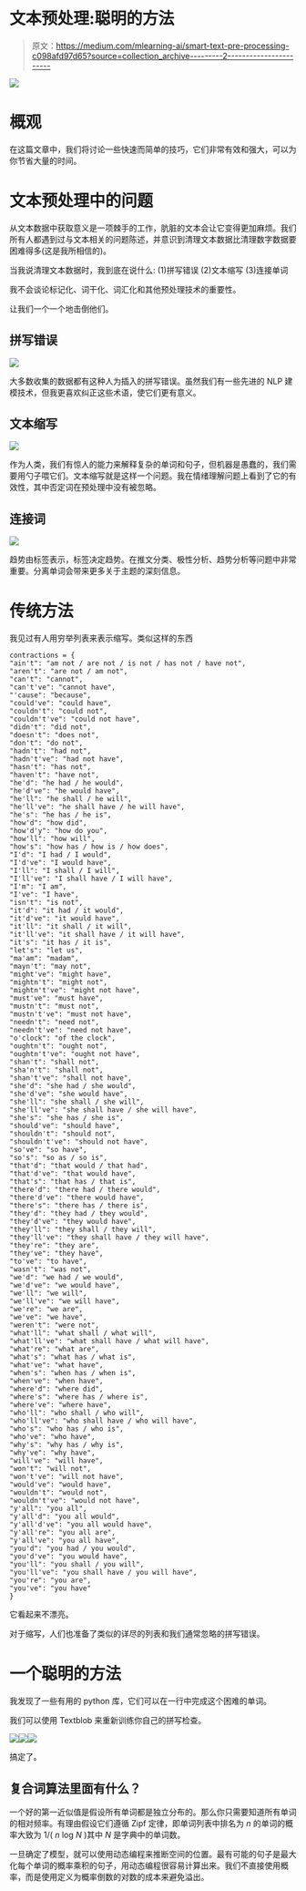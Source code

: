 # 文本预处理:聪明的方法

> 原文：<https://medium.com/mlearning-ai/smart-text-pre-processing-c098afd97d65?source=collection_archive---------2----------------------->

![](img/4660fdbf8ccf5965a1ac31e123a98c57.png)

# 概观

在这篇文章中，我们将讨论一些快速而简单的技巧，它们非常有效和强大，可以为你节省大量的时间。

# 文本预处理中的问题

从文本数据中获取意义是一项棘手的工作，肮脏的文本会让它变得更加麻烦。我们所有人都遇到过与文本相关的问题陈述，并意识到清理文本数据比清理数字数据要困难得多(这是我所相信的)。

当我说清理文本数据时，我到底在说什么:
(1)拼写错误
(2)文本缩写
(3)连接单词

我不会谈论标记化、词干化、词汇化和其他预处理技术的重要性。

让我们一个一个地击倒他们。

## 拼写错误

![](img/c349c0935d97eb183c8e688b08c35541.png)

大多数收集的数据都有这种人为插入的拼写错误。虽然我们有一些先进的 NLP 建模技术，但我更喜欢纠正这些术语，使它们更有意义。

## 文本缩写

![](img/da48fde23d6cbef9652cf8252d91d346.png)

作为人类，我们有惊人的能力来解释复杂的单词和句子，但机器是愚蠢的，我们需要用勺子喂它们。文本缩写就是这样一个问题。我在情绪理解问题上看到了它的有效性，其中否定词在预处理中没有被忽略。

## 连接词

![](img/9314ff8228149625f8e37048d6c81b57.png)

趋势由标签表示，标签决定趋势。在推文分类、极性分析、趋势分析等问题中非常重要。分离单词会带来更多关于主题的深刻信息。

# 传统方法

我见过有人用穷举列表来表示缩写。类似这样的东西

```
contractions = { 
"ain't": "am not / are not / is not / has not / have not",
"aren't": "are not / am not",
"can't": "cannot",
"can't've": "cannot have",
"'cause": "because",
"could've": "could have",
"couldn't": "could not",
"couldn't've": "could not have",
"didn't": "did not",
"doesn't": "does not",
"don't": "do not",
"hadn't": "had not",
"hadn't've": "had not have",
"hasn't": "has not",
"haven't": "have not",
"he'd": "he had / he would",
"he'd've": "he would have",
"he'll": "he shall / he will",
"he'll've": "he shall have / he will have",
"he's": "he has / he is",
"how'd": "how did",
"how'd'y": "how do you",
"how'll": "how will",
"how's": "how has / how is / how does",
"I'd": "I had / I would",
"I'd've": "I would have",
"I'll": "I shall / I will",
"I'll've": "I shall have / I will have",
"I'm": "I am",
"I've": "I have",
"isn't": "is not",
"it'd": "it had / it would",
"it'd've": "it would have",
"it'll": "it shall / it will",
"it'll've": "it shall have / it will have",
"it's": "it has / it is",
"let's": "let us",
"ma'am": "madam",
"mayn't": "may not",
"might've": "might have",
"mightn't": "might not",
"mightn't've": "might not have",
"must've": "must have",
"mustn't": "must not",
"mustn't've": "must not have",
"needn't": "need not",
"needn't've": "need not have",
"o'clock": "of the clock",
"oughtn't": "ought not",
"oughtn't've": "ought not have",
"shan't": "shall not",
"sha'n't": "shall not",
"shan't've": "shall not have",
"she'd": "she had / she would",
"she'd've": "she would have",
"she'll": "she shall / she will",
"she'll've": "she shall have / she will have",
"she's": "she has / she is",
"should've": "should have",
"shouldn't": "should not",
"shouldn't've": "should not have",
"so've": "so have",
"so's": "so as / so is",
"that'd": "that would / that had",
"that'd've": "that would have",
"that's": "that has / that is",
"there'd": "there had / there would",
"there'd've": "there would have",
"there's": "there has / there is",
"they'd": "they had / they would",
"they'd've": "they would have",
"they'll": "they shall / they will",
"they'll've": "they shall have / they will have",
"they're": "they are",
"they've": "they have",
"to've": "to have",
"wasn't": "was not",
"we'd": "we had / we would",
"we'd've": "we would have",
"we'll": "we will",
"we'll've": "we will have",
"we're": "we are",
"we've": "we have",
"weren't": "were not",
"what'll": "what shall / what will",
"what'll've": "what shall have / what will have",
"what're": "what are",
"what's": "what has / what is",
"what've": "what have",
"when's": "when has / when is",
"when've": "when have",
"where'd": "where did",
"where's": "where has / where is",
"where've": "where have",
"who'll": "who shall / who will",
"who'll've": "who shall have / who will have",
"who's": "who has / who is",
"who've": "who have",
"why's": "why has / why is",
"why've": "why have",
"will've": "will have",
"won't": "will not",
"won't've": "will not have",
"would've": "would have",
"wouldn't": "would not",
"wouldn't've": "would not have",
"y'all": "you all",
"y'all'd": "you all would",
"y'all'd've": "you all would have",
"y'all're": "you all are",
"y'all've": "you all have",
"you'd": "you had / you would",
"you'd've": "you would have",
"you'll": "you shall / you will",
"you'll've": "you shall have / you will have",
"you're": "you are",
"you've": "you have"
}
```

它看起来不漂亮。

对于缩写，人们也准备了类似的详尽的列表和我们通常忽略的拼写错误。

# 一个聪明的方法

我发现了一些有用的 python 库，它们可以在一行中完成这个困难的单词。

我们可以使用 Textblob 来重新训练你自己的拼写检查。

![](img/7b60d127ac102b7f3f21d99b4ab10b3c.png)![](img/43c3db9e3a7c00c4b85f7ef85aa6ecde.png)![](img/e829851fedd0ce6b77d21c9680d262f0.png)

搞定了。

## 复合词算法里面有什么？

一个好的第一近似值是假设所有单词都是独立分布的。那么你只需要知道所有单词的相对频率。有理由假设它们遵循 Zipf 定律，即单词列表中排名为 *n* 的单词的概率大致为 1/( *n* log *N* )其中 *N* 是字典中的单词数。

一旦确定了模型，就可以使用动态编程来推断空间的位置。最有可能的句子是最大化每个单词的概率乘积的句子，用动态编程很容易计算出来。我们不直接使用概率，而是使用定义为概率倒数的对数的成本来避免溢出。